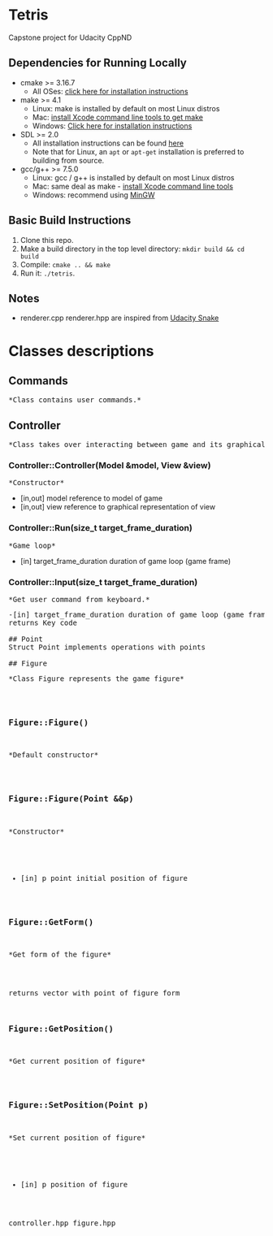 # Tetris
Capstone project for Udacity CppND
## Dependencies for Running Locally
- cmake >= 3.16.7
  - All OSes: [click here for installation instructions](https://cmake.org/install/)
- make >= 4.1
  - Linux: make is installed by default on most Linux distros
  - Mac: [install Xcode command line tools to get make](https://developer.apple.com/xcode/features/)
  - Windows: [Click here for installation instructions](http://gnuwin32.sourceforge.net/packages/make.htm)
- SDL >= 2.0
  - All installation instructions can be found [here](https://wiki.libsdl.org/Installation)
  - Note that for Linux, an `apt` or `apt-get` installation is preferred to building from source.
- gcc/g++ >= 7.5.0
  - Linux: gcc / g++ is installed by default on most Linux distros
  - Mac: same deal as make - [install Xcode command line tools](https://developer.apple.com/xcode/features/)
  - Windows: recommend using [MinGW](http://www.mingw.org/)

## Basic Build Instructions

1. Clone this repo.
2. Make a build directory in the top level directory: `mkdir build && cd build`
3. Compile: `cmake .. && make`
4. Run it: `./tetris`.

## Notes
- renderer.cpp renderer.hpp are inspired from [Udacity Snake](https://github.com/udacity/CppND_Capstone_Snake_Game)

# Classes descriptions
## Commands
<pre>*Class contains user commands.*</pre>
## Controller
<pre>*Class takes over interacting between game and its graphical representation.*</pre>
### Controller::Controller(Model &model, View &view)
<pre>*Constructor*</pre>
- [in,out] model reference to model of game
- [in,out] view reference to graphical representation of view

### Controller::Run(size_t target_frame_duration)
<pre>*Game loop*</pre>
- [in] target_frame_duration duration of game loop (game frame)

### Controller::Input(size_t target_frame_duration)
<pre>*Get user command from keyboard.*<pre>
-[in] target_frame_duration duration of game loop (game frame)
returns Key code

## Point
Struct Point implements operations with points

## Figure
<pre>*Class Figure represents the game figure*</pre>
### Figure::Figure()
<pre>*Default constructor*</pre>
### Figure::Figure(Point &&p)
<pre>*Constructor*</pre>
- [in] p point initial position of figure
### Figure::GetForm()
<pre>*Get form of the figure*</pre>
returns vector with point of figure form
### Figure::GetPosition()
<pre>*Get current position of figure*</pre>
### Figure::SetPosition(Point p)
<pre>*Set current position of figure*</pre>
- [in] p position of figure

controller.hpp
figure.hpp
